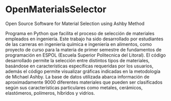 # OpenMaterialsSelector

Open Source Software for Material Selection using Ashby Method

Programa en Python que facilita el proceso de selección de materiales empleados en ingeniería. Este trabajo ha sido desarrollado por estudiantes de las carreras en ingeniería química e ingeniería en alimentos, como proyecto de curso para la materia de primer semestre de fundamentos de programación en ESPOL (Escuela Superior Politecnica del Litoral). El código desarrollado permite la   selección entre distintos tipos de materiales, basándose en características específicas requeridas por los usuarios, además el código permite visualizar gráficas indicadas en la metodología de Michael Ashby. La base de datos utilizada abarca información de   aproximadamente 9000 diferentes materiales que pueden ser clasificados según sus características particulares como metales, cerámicos, elastómeros, polímeros, híbridos y vidrios.
